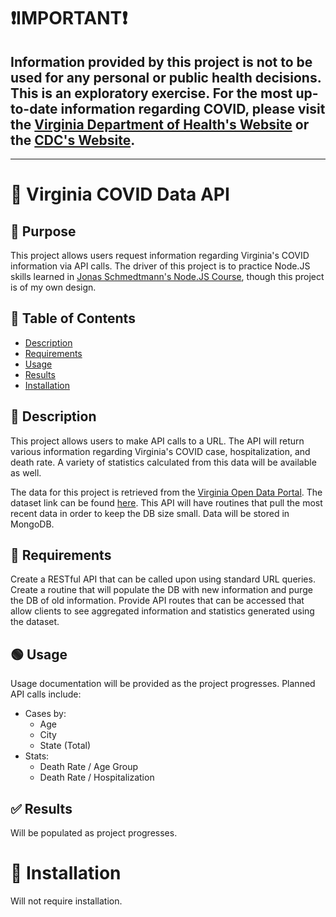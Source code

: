 # ❗IMPORTANT❗

## Information provided by this project is not to be used for any personal or public health decisions. This is an exploratory exercise. For the most up-to-date information regarding COVID, please visit the [Virginia Department of Health's Website](https://www.vdh.virginia.gov/) or the [CDC's Website](https://www.cdc.gov/).

---

# 🦠 Virginia COVID Data API

## 🚩 Purpose

This project allows users request information regarding Virginia's COVID information via API calls. The driver of this project is to practice Node.JS skills learned in [Jonas Schmedtmann's Node.JS Course](https://www.udemy.com/course/nodejs-express-mongodb-bootcamp/), though this project is of my own design.

## 📑 Table of Contents

- [Description](#-description)
- [Requirements](#-requirements)
- [Usage](#-usage)
- [Results](#-results)
- [Installation](#-installation)

## 🔴 Description

This project allows users to make API calls to a URL. The API will return various information regarding Virginia's COVID case, hospitalization, and death rate. A variety of statistics calculated from this data will be available as well.

The data for this project is retrieved from the [Virginia Open Data Portal](https://data.virginia.gov/). The dataset link can be found [here](https://data.virginia.gov/Government/VDH-COVID-19-PublicUseDataset-Cases_By-Age-Group/uktn-mwig). This API will have routines that pull the most recent data in order to keep the DB size small. Data will be stored in MongoDB.

## 🔵 Requirements

Create a RESTful API that can be called upon using standard URL queries. Create a routine that will populate the DB with new information and purge the DB of old information. Provide API routes that can be accessed that allow clients to see aggregated information and statistics generated using the dataset.

## 🟢 Usage

Usage documentation will be provided as the project progresses. Planned API calls include:

- Cases by:
  - Age
  - City
  - State (Total)
- Stats:
  - Death Rate / Age Group
  - Death Rate / Hospitalization

## ✅ Results

Will be populated as project progresses.

# 🚀 Installation

Will not require installation.
